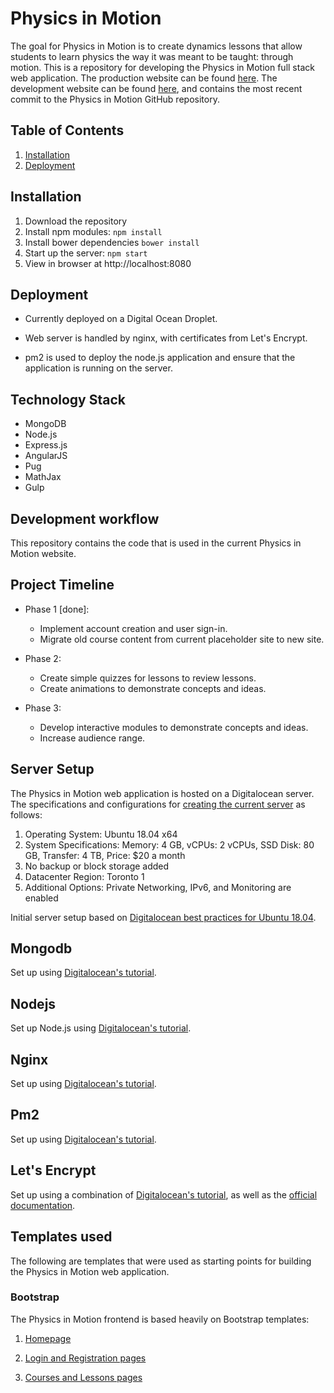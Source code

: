 # Physics in Motion

The goal for Physics in Motion is to create dynamics lessons that allow students to learn physics the way it was meant to be taught: through motion. This is a repository for developing the Physics in Motion full stack web application. The production website can be found [here](https://physicsinmotion.ca). The development website can be found [here](https://dev.physicsinmotion.ca), and contains the most recent commit to the Physics in Motion GitHub repository.

## Table of Contents

1. [Installation](#installation)
2. [Deployment](#deployment)

## Installation

1. Download the repository
2. Install npm modules: `npm install`
3. Install bower dependencies `bower install`
4. Start up the server: `npm start`
5. View in browser at http://localhost:8080

## Deployment

* Currently deployed on a Digital Ocean Droplet.

* Web server is handled by nginx, with certificates from Let's Encrypt.

* pm2 is used to deploy the node.js application and ensure that the application is running on the server.

## Technology Stack

* MongoDB
* Node.js
* Express.js
* AngularJS
* Pug
* MathJax
* Gulp

## Development workflow

This repository contains the code that is used in the current Physics in Motion website.

## Project Timeline

* Phase 1 [done]:
  * Implement account creation and user sign-in.
  * Migrate old course content from current placeholder site to new site.

* Phase 2:
  * Create simple quizzes for lessons to review lessons.
  * Create animations to demonstrate concepts and ideas.

* Phase 3:
  * Develop interactive modules to demonstrate concepts and ideas.
  * Increase audience range.

## Server Setup

The Physics in Motion web application is hosted on a Digitalocean server. The specifications and configurations for [creating the current server](https://www.digitalocean.com/docs/droplets/how-to/create/) as follows:

1. Operating System: Ubuntu 18.04 x64
2. System Specifications: Memory: 4 GB, vCPUs: 2 vCPUs, SSD Disk: 80 GB, Transfer: 4 TB, Price: $20 a month
3. No backup or block storage added
4. Datacenter Region: Toronto 1
5. Additional Options: Private Networking, IPv6, and Monitoring are enabled

Initial server setup based on [Digitalocean best practices for Ubuntu 18.04](https://www.digitalocean.com/community/tutorials/initial-server-setup-with-ubuntu-18-04).

## Mongodb

Set up using [Digitalocean's tutorial](https://www.digitalocean.com/community/tutorials/how-to-install-mongodb-on-ubuntu-18-04).

## Nodejs

Set up Node.js using [Digitalocean's tutorial](https://www.digitalocean.com/community/tutorials/how-to-install-node-js-on-ubuntu-18-04).

## Nginx

Set up using [Digitalocean's tutorial](https://www.digitalocean.com/community/tutorials/how-to-install-nginx-on-ubuntu-18-04).

## Pm2

Set up using [Digitalocean's tutorial](https://www.digitalocean.com/community/tutorials/how-to-set-up-a-node-js-application-for-production-on-ubuntu-18-04#step-3-%E2%80%94-installing-pm2).

## Let's Encrypt

Set up using a combination of [Digitalocean's tutorial](https://www.digitalocean.com/community/tutorials/how-to-secure-nginx-with-let-s-encrypt-on-ubuntu-18-04), as well as the [official documentation](https://certbot.eff.org/lets-encrypt/ubuntubionic-nginx).

## Templates used

The following are templates that were used as starting points for building the Physics in Motion web application.

### Bootstrap

The Physics in Motion frontend is based heavily on Bootstrap templates:

1. [Homepage](https://getbootstrap.com/docs/4.1/examples/carousel/)

2. [Login and Registration pages](https://getbootstrap.com/docs/4.1/examples/floating-labels/)

3. [Courses and Lessons pages](https://getbootstrap.com/docs/4.1/examples/album/)
